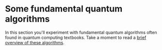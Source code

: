 # Some fundamental quantum algorithms

In this section you'll experiment with fundamental quantum algorithms often found in quantum computing textbooks. Take a moment to read a [brief overview of these algorithms](https://github.com/Qiskit/qiskit-tutorial/blob/master/community/algorithms/README.md).

